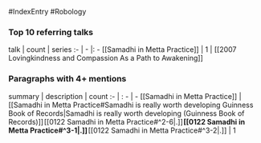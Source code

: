 #IndexEntry #Robology

### Top 10 referring talks
talk | count | series
:- | - |: -
[[Samadhi in Metta Practice]] | 1 | [[2007 Lovingkindness and Compassion As a Path to Awakening]]

### Paragraphs with 4+ mentions
summary | description | count
:- | : - | -
[[Samadhi in Metta Practice]] | [[Samadhi in Metta Practice#Samadhi is really worth developing Guinness Book of Records\|Samadhi is really worth developing (Guinness Book of Records)]] [[0122 Samadhi in Metta Practice#^2-6\|.]] **[[0122 Samadhi in Metta Practice#^3-1\|.]]** [[0122 Samadhi in Metta Practice#^3-2\|.]] | 1

